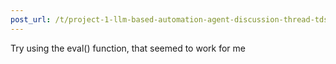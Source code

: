 ```yaml
---
post_url: /t/project-1-llm-based-automation-agent-discussion-thread-tds-jan-2025/164277/92
---
```

Try using the eval() function, that seemed to work for me